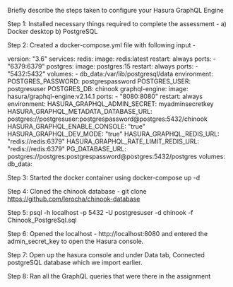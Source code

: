 Briefly describe the steps taken to configure your Hasura GraphQL Engine

Step 1:
Installed necessary things required to complete the assessment - 
a) Docker desktop
b) PostgreSQL

Step 2:
Created a docker-compose.yml file
with following input - 

version: "3.6"
services:
  redis:
    image: redis:latest
    restart: always
    ports:
      - "6379:6379"
  postgres:
    image: postgres:15
    restart: always
    ports:
      - "5432:5432"
    volumes:
      - db_data:/var/lib/postgresql/data
    environment:
      POSTGRES_PASSWORD: postgrespassword
      POSTGRES_USER: postgresuser
      POSTGRES_DB: chinook
  graphql-engine:
    image: hasura/graphql-engine:v2.14.1
    ports:
      - "8080:8080"
    restart: always
    environment:
      HASURA_GRAPHQL_ADMIN_SECRET: myadminsecretkey
      HASURA_GRAPHQL_METADATA_DATABASE_URL: postgres://postgresuser:postgrespassword@postgres:5432/chinook
      HASURA_GRAPHQL_ENABLE_CONSOLE: "true"
      HASURA_GRAPHQL_DEV_MODE: "true"
      HASURA_GRAPHQL_REDIS_URL: "redis://redis:6379"
      HASURA_GRAPHQL_RATE_LIMIT_REDIS_URL: "redis://redis:6379"
      PG_DATABASE_URL: postgres://postgres:postgrespassword@postgres:5432/postgres
volumes:
  db_data:


Step 3:
Started the docker container using docker-compose up -d

Step 4: 
Cloned the chinook database - git clone https://github.com/lerocha/chinook-database

Step 5:
psql -h localhost -p 5432 -U postgresuser -d chinook -f Chinook_PostgreSql.sql

Step 6:
Opened the localhost - http://localhost:8080 and entered the admin_secret_key to open the Hasura console.

Step 7:
Open up the hasura console and under Data tab, Connected postgreSQL database which we import earlier.

Step 8:
Ran all the GraphQL queries that were there in the assignment


